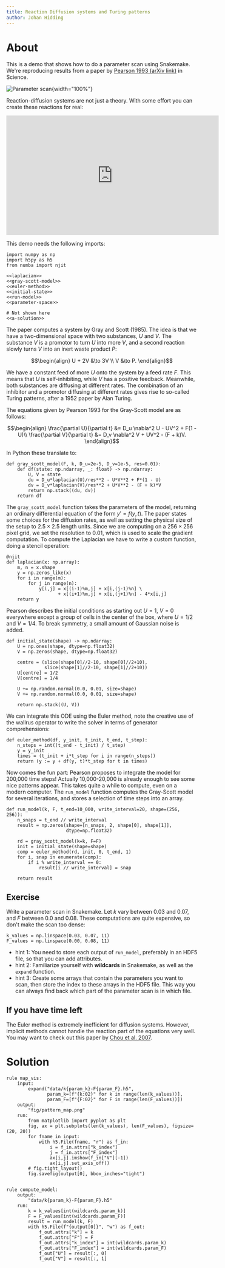 ```yaml
---
title: Reaction Diffusion systems and Turing patterns
author: Johan Hidding
---
```


# About
This is a demo that shows how to do a parameter scan using Snakemake. We're reproducing results from a paper by [Pearson 1993 (arXiv link)](https://arxiv.org/pdf/patt-sol/9304003.pdf) in Science.

![Parameter scan](fig/pattern_map.png){width="100%"}

Reaction-diffusion systems are not just a theory. With some effort you can create these reactions for real:

<iframe width="560" height="315" src="https://www.youtube.com/embed/LL3kVtc-4vY?start=473" title="YouTube video player" frameborder="0" allow="accelerometer; autoplay; clipboard-write; encrypted-media; gyroscope; picture-in-picture" allowfullscreen></iframe>

This demo needs the following imports:

``` {.python file=Snakefile}
import numpy as np
import h5py as h5
from numba import njit

<<laplacian>>
<<gray-scott-model>>
<<euler-method>>
<<initial-state>>
<<run-model>>
<<parameter-space>>

# Not shown here
<<a-solution>>
```

The paper computes a system by Gray and Scott (1985). The idea is that we have a two-dimensional space with two substances, $U$ and $V$. The substance $V$ is a promotor to turn $U$ into more $V$, and a second reaction slowly turns $V$ into an inert waste product $P$:

$$\begin{align}
U + 2V &\to 3V \\ V &\to P.
\end{align}$$

We have a constant feed of more $U$ onto the system by a feed rate $F$. This means that $U$ is self-inhibiting, while $V$ has a positive feedback.
Meanwhile, both substances are diffusing at different rates. The combination of an inhibitor and a promotor diffusing at different rates gives rise to so-called Turing patterns, after a 1952 paper by Alan Turing.

The equations given by Pearson 1993 for the Gray-Scott model are as follows:

$$\begin{align}
\frac{\partial U}{\partial t} &= D_u \nabla^2 U - UV^2 + F(1 - U)\\
\frac{\partial V}{\partial t} &= D_v \nabla^2 V + UV^2 - (F + k)V.
\end{align}$$

In Python these translate to:

``` {.python #gray-scott-model}
def gray_scott_model(F, k, D_u=2e-5, D_v=1e-5, res=0.01):
    def df(state: np.ndarray, _: float) -> np.ndarray:
        U, V = state
        du = D_u*laplacian(U)/res**2 - U*V**2 + F*(1 - U)
        dv = D_v*laplacian(V)/res**2 + U*V**2 - (F + k)*V
        return np.stack((du, dv))
    return df
```

The `gray_scott_model` function takes the parameters of the model, returning an ordinary differential equation of the form $y' = f(y, t)$. The paper states some choices for the diffusion rates, as well as setting the physical size of the setup to $2.5 \times 2.5$ length units. Since we are computing on a $256 \times 256$ pixel grid, we set the resolution to 0.01, which is used to scale the gradient computation. To compute the Laplacian we have to write a custom function, doing a stencil operation:

``` {.python #laplacian}
@njit
def laplacian(x: np.array):
    m, n = x.shape
    y = np.zeros_like(x)
    for i in range(m):
        for j in range(n):
            y[i,j] = x[(i-1)%m,j] + x[i,(j-1)%n] \
                   + x[(i+1)%m,j] + x[i,(j+1)%n] - 4*x[i,j]
    return y
```

Pearson describes the initial conditions as starting out $U=1$, $V=0$ everywhere except a group of cells in the center of the box, where $U=1/2$ and $V=1/4$. To break symmetry, a small amount of Gaussian noise is added.

``` {.python #initial-state}
def initial_state(shape) -> np.ndarray:
    U = np.ones(shape, dtype=np.float32)
    V = np.zeros(shape, dtype=np.float32)

    centre = (slice(shape[0]//2-10, shape[0]//2+10),
              slice(shape[1]//2-10, shape[1]//2+10))
    U[centre] = 1/2
    V[centre] = 1/4

    U += np.random.normal(0.0, 0.01, size=shape)
    V += np.random.normal(0.0, 0.01, size=shape)

    return np.stack((U, V))
```

We can integrate this ODE using the Euler method, note the creative use of the wallrus operator to write the solver in terms of generator comprehensions:

``` {.python #euler-method}
def euler_method(df, y_init, t_init, t_end, t_step):
    n_steps = int((t_end - t_init) / t_step)
    y = y_init
    times = (t_init + i*t_step for i in range(n_steps))
    return (y := y + df(y, t)*t_step for t in times)
```

Now comes the fun part: Pearson proposes to integrate the model for 200,000 time steps! Actually 10,000-20,000 is already enough to see some nice patterns appear. This takes quite a while to compute, even on a modern computer. The `run_model` function computes the Gray-Scott model for several iterations, and stores a selection of time steps into an array.

``` {.python #run-model}
def run_model(k, F, t_end=10_000, write_interval=20, shape=(256, 256)):
    n_snaps = t_end // write_interval
    result = np.zeros(shape=[n_snaps, 2, shape[0], shape[1]],
                      dtype=np.float32)

    rd = gray_scott_model(k=k, F=F)
    init = initial_state(shape=shape)
    comp = euler_method(rd, init, 0, t_end, 1)
    for i, snap in enumerate(comp):
        if i % write_interval == 0:
            result[i // write_interval] = snap

    return result
```

## Exercise
Write a parameter scan in Snakemake. Let $k$ vary between 0.03 and 0.07, and $F$ between 0.0 and 0.08. These computations are quite expensive, so don't make the scan too dense:

``` {.python #parameter-space}
k_values = np.linspace(0.03, 0.07, 11)
F_values = np.linspace(0.00, 0.08, 11)
```

- hint 1: You need to store each output of `run_model`, preferably in an HDF5 file, so that you can add attributes.
- hint 2: Familiarize yourself with **wildcards** in Snakemake, as well as the `expand` function.
- hint 3: Create some arrays that contain the parameters you want to scan, then store the index to these arrays in the HDF5 file. This way you can always find back which part of the parameter scan is in which file.

## If you have time left
The Euler method is extremely inefficient for diffusion systems. However, implicit methods cannot handle the reaction part of the equations very well. You may want to check out this paper by [Chou et al. 2007](https://www.math.uci.edu/~qnie/Publications/ja29.pdf).

# Solution

``` {.python #a-solution .hide}
rule map_vis:
    input:
        expand("data/k{param_k}-F{param_F}.h5",
               param_k=[f"{k:02}" for k in range(len(k_values))],
               param_F=[f"{F:02}" for F in range(len(F_values))])
    output:
        "fig/pattern_map.png"
    run:
        from matplotlib import pyplot as plt
        fig, ax = plt.subplots(len(k_values), len(F_values), figsize=(20, 20))
        for fname in input:
            with h5.File(fname, "r") as f_in:
                i = f_in.attrs["k_index"]
                j = f_in.attrs["F_index"]
                ax[i,j].imshow(f_in["V"][-1])
                ax[i,j].set_axis_off()
        # fig.tight_layout()
        fig.savefig(output[0], bbox_inches="tight")


rule compute_model:
    output:
        "data/k{param_k}-F{param_F}.h5"
    run:
        k = k_values[int(wildcards.param_k)]
        F = F_values[int(wildcards.param_F)]
        result = run_model(k, F)
        with h5.File(f"{output[0]}", "w") as f_out:
            f_out.attrs["k"] = k
            f_out.attrs["F"] = F
            f_out.attrs["k_index"] = int(wildcards.param_k)
            f_out.attrs["F_index"] = int(wildcards.param_F)
            f_out["U"] = result[:, 0]
            f_out["V"] = result[:, 1]
```
